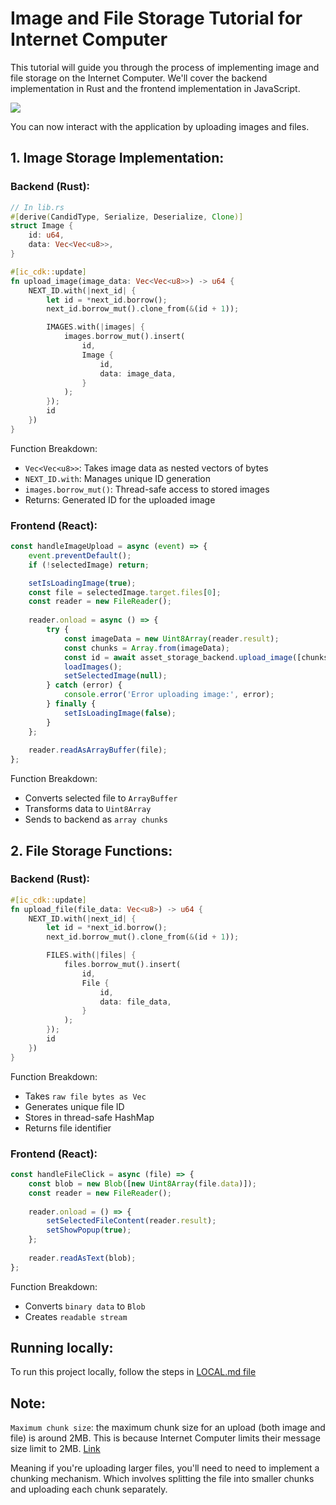 # Image and File Storage Tutorial for Internet Computer

This tutorial will guide you through the process of implementing image and file storage on the Internet Computer. We'll cover the backend implementation in Rust and the frontend implementation in JavaScript.

[![](https://icp.ninja/assets/open.svg)](https://github.com/Stephen-Kimoi/ICP-to-do-examples/tree/main/examples/asset-storage)

You can now interact with the application by uploading images and files.

## 1. Image Storage Implementation: 

### Backend (Rust): 
```rust 
// In lib.rs
#[derive(CandidType, Serialize, Deserialize, Clone)]
struct Image {
    id: u64,
    data: Vec<Vec<u8>>,
}

#[ic_cdk::update]
fn upload_image(image_data: Vec<Vec<u8>>) -> u64 {
    NEXT_ID.with(|next_id| {
        let id = *next_id.borrow();
        next_id.borrow_mut().clone_from(&(id + 1));

        IMAGES.with(|images| {
            images.borrow_mut().insert(
                id,
                Image {
                    id,
                    data: image_data,
                }
            );
        });
        id
    })
}
```

Function Breakdown: 
- ```Vec<Vec<u8>>```: Takes image data as nested vectors of bytes
- ```NEXT_ID.with```: Manages unique ID generation
- ```images.borrow_mut()```: Thread-safe access to stored images
- Returns: Generated ID for the uploaded image

### Frontend (React): 
```javascript
const handleImageUpload = async (event) => {
    event.preventDefault();
    if (!selectedImage) return;

    setIsLoadingImage(true);
    const file = selectedImage.target.files[0];
    const reader = new FileReader();
    
    reader.onload = async () => {
        try {
            const imageData = new Uint8Array(reader.result);
            const chunks = Array.from(imageData);
            const id = await asset_storage_backend.upload_image([chunks]);
            loadImages();
            setSelectedImage(null);
        } catch (error) {
            console.error('Error uploading image:', error);
        } finally {
            setIsLoadingImage(false);
        }
    };
    
    reader.readAsArrayBuffer(file);
};
```

Function Breakdown:
- Converts selected file to ```ArrayBuffer```
- Transforms data to ```Uint8Array```
- Sends to backend as ```array chunks```

## 2. File Storage Functions: 

### Backend (Rust):

```rust 
#[ic_cdk::update]
fn upload_file(file_data: Vec<u8>) -> u64 {
    NEXT_ID.with(|next_id| {
        let id = *next_id.borrow();
        next_id.borrow_mut().clone_from(&(id + 1));

        FILES.with(|files| {
            files.borrow_mut().insert(
                id,
                File {
                    id,
                    data: file_data,
                }
            );
        });
        id
    })
}
```
Function Breakdown:

- Takes ```raw file bytes as Vec```
- Generates unique file ID
- Stores in thread-safe HashMap
- Returns file identifier

### Frontend (React):

```javascript
const handleFileClick = async (file) => {
    const blob = new Blob([new Uint8Array(file.data)]);
    const reader = new FileReader();
    
    reader.onload = () => {
        setSelectedFileContent(reader.result);
        setShowPopup(true);
    };
    
    reader.readAsText(blob);
};
```

Function Breakdown:

- Converts ```binary data``` to ``Blob``
- Creates ``readable stream``

## Running locally: 
To run this project locally, follow the steps in [LOCAL.md file](./LOCAL.md)

## Note:

``Maximum chunk size``:  the maximum chunk size for an upload (both image and file) is around 2MB. This is because Internet Computer limits their message size limit to 2MB. [Link](https://internetcomputer.org/docs/current/developer-docs/smart-contracts/maintain/resource-limits)

Meaning if you're uploading larger files, you'll need to need to implement a chunking mechanism. Which involves splitting the file into smaller chunks and uploading each chunk separately.
